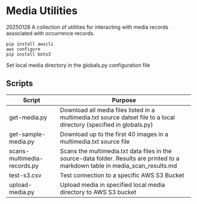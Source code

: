 # Media Utilities
20250128
A collection of utilities for interacting with media records associated with occurrence records.

```
pip install awscli
aws configure
pip install boto3
```
Set local media directory in the globals.py configuration file

## Scripts
| Script                      | Purpose                                                                                                                         |
|-----------------------------|---------------------------------------------------------------------------------------------------------------------------------|
| get-media.py                | Download all media files listed in a multimedia.txt source datset file to a local directory (specified in globals.py)           |
| get-sample-media.py         | Download up to the first 40 images in a multimedia.txt source file                                                              |
| scans-multimedia-records.py | Scans the multimedia.txt data files in the source-data folder. Results are printed to a markdown table in media_scan_results.md |
| test-s3.csv                 | Test connection to a specific AWS S3 Bucket                                                                                     |
| upload-media.py             | Upload media in specified local media directory to AWS S3 bucket                                                                |